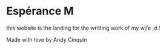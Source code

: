 # Espérance M

this website is the landing for the writting work of my wife ;d !

Made with love by Andy Cinquin

